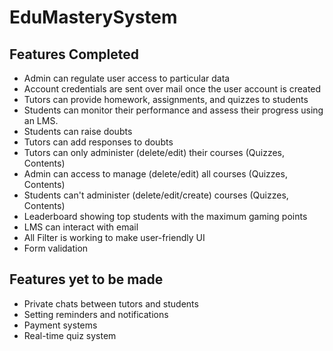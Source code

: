﻿# EduMasterySystem

 ## Features Completed

- Admin can regulate user access to particular data
- Account credentials are sent over mail once the user account is created
- Tutors can provide homework, assignments, and quizzes to students
- Students can monitor their performance and assess their progress using an LMS.
- Students can raise doubts
- Tutors can add responses to doubts
- Tutors can only administer (delete/edit) their courses (Quizzes, Contents)
- Admin can access to manage (delete/edit) all courses (Quizzes, Contents)
- Students can't administer (delete/edit/create) courses (Quizzes, Contents)
- Leaderboard showing top students with the maximum gaming points
- LMS can interact with email
- All Filter is working to make user-friendly UI
- Form validation

## Features yet to be made

- Private chats between tutors and students
- Setting reminders and notifications
- Payment systems
- Real-time quiz system
